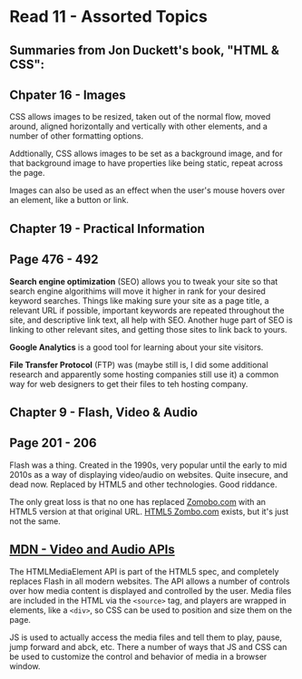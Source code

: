 # Read 11 - Assorted Topics


## Summaries from Jon Duckett's book, "HTML & CSS":

## Chpater 16 - Images

CSS allows images to be resized, taken out of the normal flow, moved around, aligned horizontally and vertically with other elements, and a number of other formatting options.

Addtionally, CSS allows images to be set as a background image, and for that background image to have properties like being static, repeat across the page.

Images can also be used as an effect when the user's mouse hovers over an element, like a button or link.


## Chapter 19 - Practical Information
## Page 476 - 492

**Search engine optimization** (SEO) allows you to tweak your site so that search engine algorithims will move it higher in rank for your desired keyword searches. Things like making sure your site as a page title, a relevant URL if possible, important keywords are repeated throughout the site, and descriptive link text, all help with SEO. Another huge part of SEO is linking to other relevant sites, and getting those sites to link back to yours.

**Google Analytics** is a good tool for learning about your site visitors.

**File Transfer Protocol** (FTP) was (maybe still is, I did some additional research and apparently some hosting companies still use it) a common way for web designers to get their files to teh hosting company.

## Chapter 9 - Flash, Video & Audio
## Page 201 - 206

Flash was a thing. Created in the 1990s, very popular until the early to mid 2010s as a way of displaying video/audio on websites. Quite insecure, and dead now. Replaced by HTML5 and other technologies. Good riddance.

The only great loss is that no one has replaced [Zomobo.com](http://www.zombo.com) with an HTML5 version at that original URL. [HTML5 Zombo.com](https://html5zombo.com/) exists, but it's just not the same.


## [MDN - Video and Audio APIs](https://developer.mozilla.org/en-US/docs/Learn/JavaScript/Client-side_web_APIs/Video_and_audio_APIs)

The HTMLMediaElement API is part of the HTML5 spec, and completely replaces Flash in all modern websites. The API allows a number of controls over how media content is displayed and controlled by the user. Media files are included in the HTML via the `<source>` tag, and players are wrapped in elements, like a `<div>`, so CSS can be used to position and size them on the page.

JS is used to actually access the media files and tell them to play, pause, jump forward and abck, etc. There a number of ways that JS and CSS can be used to customize the control and behavior of media in a browser window.